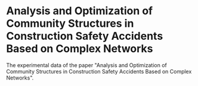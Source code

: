 # Analysis and Optimization of Community Structures in Construction Safety Accidents Based on Complex Networks
The experimental data of the paper "Analysis and Optimization of Community Structures in Construction Safety Accidents Based on Complex Networks".
